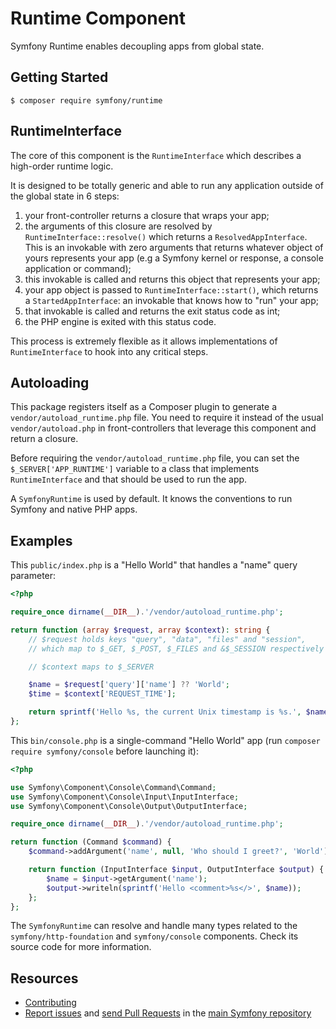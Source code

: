 Runtime Component
=================

Symfony Runtime enables decoupling apps from global state.

Getting Started
---------------

```
$ composer require symfony/runtime
```

RuntimeInterface
----------------

The core of this component is the `RuntimeInterface` which describes a high-order
runtime logic.

It is designed to be totally generic and able to run any application outside of
the global state in 6 steps:

 1. your front-controller returns a closure that wraps your app;
 2. the arguments of this closure are resolved by `RuntimeInterface::resolve()`
    which returns a `ResolvedAppInterface`. This is an invokable with zero
    arguments that returns whatever object of yours represents your app
    (e.g a Symfony kernel or response, a console application or command);
 3. this invokable is called and returns this object that represents your app;
 4. your app object is passed to `RuntimeInterface::start()`, which returns a
    `StartedAppInterface`: an invokable that knows how to "run" your app;
 5. that invokable is called and returns the exit status code as int;
 6. the PHP engine is exited with this status code.

This process is extremely flexible as it allows implementations of
`RuntimeInterface` to hook into any critical steps.

Autoloading
-----------

This package registers itself as a Composer plugin to generate a
`vendor/autoload_runtime.php` file. You need to require it instead of the usual
`vendor/autoload.php` in front-controllers that leverage this component and
return a closure.

Before requiring the `vendor/autoload_runtime.php` file, you  can set the
`$_SERVER['APP_RUNTIME']` variable to a class that implements `RuntimeInterface`
and that should be used to run the app.

A `SymfonyRuntime` is used by default. It knows the conventions to run
Symfony and native PHP apps.

Examples
--------

This `public/index.php` is a "Hello World" that handles a "name" query parameter:
```php
<?php

require_once dirname(__DIR__).'/vendor/autoload_runtime.php';

return function (array $request, array $context): string {
    // $request holds keys "query", "data", "files" and "session",
    // which map to $_GET, $_POST, $_FILES and &$_SESSION respectively

    // $context maps to $_SERVER

    $name = $request['query']['name'] ?? 'World';
    $time = $context['REQUEST_TIME'];

    return sprintf('Hello %s, the current Unix timestamp is %s.', $name, $time);
};
```

This `bin/console.php` is a single-command "Hello World" app
(run `composer require symfony/console` before launching it):
```php
<?php

use Symfony\Component\Console\Command\Command;
use Symfony\Component\Console\Input\InputInterface;
use Symfony\Component\Console\Output\OutputInterface;

require_once dirname(__DIR__).'/vendor/autoload_runtime.php';

return function (Command $command) {
    $command->addArgument('name', null, 'Who should I greet?', 'World');

    return function (InputInterface $input, OutputInterface $output) {
        $name = $input->getArgument('name');
        $output->writeln(sprintf('Hello <comment>%s</>', $name));
    };
};
```

The `SymfonyRuntime` can resolve and handle many types related to the
`symfony/http-foundation` and `symfony/console` components.
Check its source code for more information.

Resources
---------

  * [Contributing](https://symfony.com/doc/current/contributing/index.html)
  * [Report issues](https://github.com/symfony/symfony/issues) and
    [send Pull Requests](https://github.com/symfony/symfony/pulls)
    in the [main Symfony repository](https://github.com/symfony/symfony)
